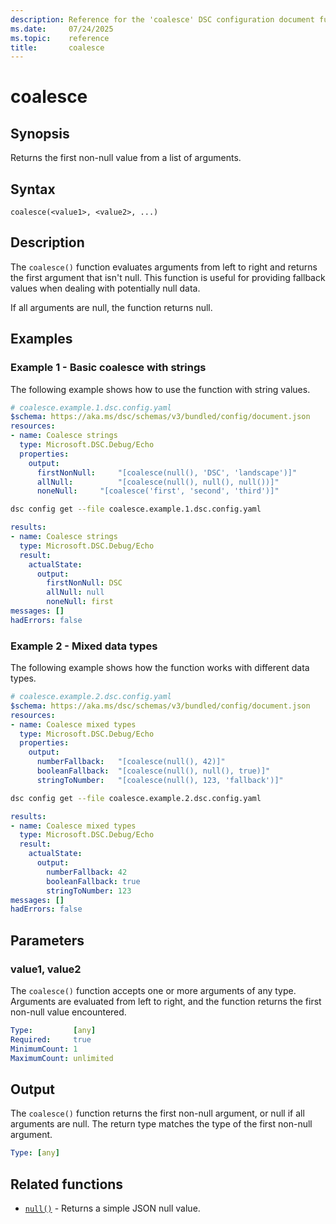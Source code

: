 ```yaml
---
description: Reference for the 'coalesce' DSC configuration document function
ms.date:     07/24/2025
ms.topic:    reference
title:       coalesce
---
```


# coalesce

## Synopsis

Returns the first non-null value from a list of arguments.

## Syntax

```Syntax
coalesce(<value1>, <value2>, ...)
```

## Description

The `coalesce()` function evaluates arguments from left to right and returns the first argument that
isn't null. This function is useful for providing fallback values when dealing with potentially
null data.

If all arguments are null, the function returns null.

## Examples

### Example 1 - Basic coalesce with strings

The following example shows how to use the function with string values.

```yaml
# coalesce.example.1.dsc.config.yaml
$schema: https://aka.ms/dsc/schemas/v3/bundled/config/document.json
resources:
- name: Coalesce strings
  type: Microsoft.DSC.Debug/Echo
  properties:
    output: 
      firstNonNull:     "[coalesce(null(), 'DSC', 'landscape')]"
      allNull:          "[coalesce(null(), null(), null())]"
      noneNull:     "[coalesce('first', 'second', 'third')]"
```

```bash
dsc config get --file coalesce.example.1.dsc.config.yaml
```

```yaml
results:
- name: Coalesce strings
  type: Microsoft.DSC.Debug/Echo
  result:
    actualState:
      output:
        firstNonNull: DSC
        allNull: null
        noneNull: first
messages: []
hadErrors: false
```

### Example 2 - Mixed data types

The following example shows how the function works with different data types.

```yaml
# coalesce.example.2.dsc.config.yaml
$schema: https://aka.ms/dsc/schemas/v3/bundled/config/document.json
resources:
- name: Coalesce mixed types
  type: Microsoft.DSC.Debug/Echo
  properties:
    output:
      numberFallback:   "[coalesce(null(), 42)]"
      booleanFallback:  "[coalesce(null(), null(), true)]"
      stringToNumber:   "[coalesce(null(), 123, 'fallback')]"
```

```bash
dsc config get --file coalesce.example.2.dsc.config.yaml
```

```yaml
results:
- name: Coalesce mixed types
  type: Microsoft.DSC.Debug/Echo
  result:
    actualState:
      output:
        numberFallback: 42
        booleanFallback: true
        stringToNumber: 123
messages: []
hadErrors: false
```

## Parameters

### value1, value2

The `coalesce()` function accepts one or more arguments of any type.
Arguments are evaluated from left to right, and the function returns the first non-null
value encountered.

```yaml
Type:         [any]
Required:     true
MinimumCount: 1
MaximumCount: unlimited
```

## Output

The `coalesce()` function returns the first non-null argument, or null if all arguments are null.
The return type matches the type of the first non-null argument.

```yaml
Type: [any]
```

## Related functions

- [`null()`][00] - Returns a simple JSON null value.

<!-- Link reference definitions -->
[00]: ./null.md
